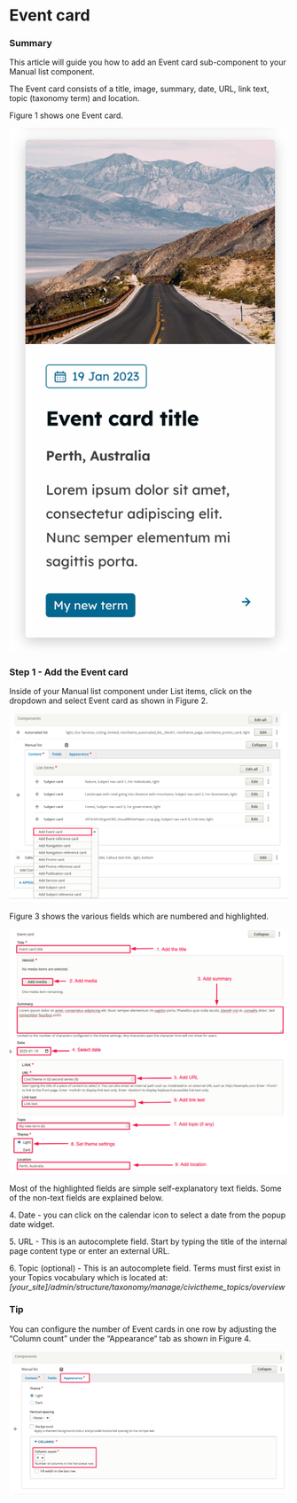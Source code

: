 # Event card

### Summary <a href="#eventcardcomponent-summary" id="eventcardcomponent-summary"></a>

This article will guide you how to add an Event card sub-component to your Manual list component.

The Event card consists of a title, image, summary, date, URL, link text, topic (taxonomy term) and location.

Figure 1 shows one Event card.

![](../../.gitbook/assets/2650308729.png)

### Step 1 - Add the Event card <a href="#eventcardcomponent-step1-addtheeventcard" id="eventcardcomponent-step1-addtheeventcard"></a>

Inside of your Manual list component under List items, click on the dropdown and select Event card as shown in Figure 2.

![](../../.gitbook/assets/2650210496.png)

Figure 3 shows the various fields which are numbered and highlighted.

![](../../.gitbook/assets/2650243193.png)

Most of the highlighted fields are simple self-explanatory text fields. Some of the non-text fields are explained below.

4\. Date - you can click on the calendar icon to select a date from the popup date widget.

5\. URL - This is an autocomplete field. Start by typing the title of the internal page content type or enter an external URL.

6\. Topic (optional) - This is an autocomplete field. Terms must first exist in your Topics vocabulary which is located at: _\[your\_site]/admin/structure/taxonomy/manage/civictheme\_topics/overview_

### Tip <a href="#eventcardcomponent-tip" id="eventcardcomponent-tip"></a>

You can configure the number of Event cards in one row by adjusting the “Column count” under the “Appearance“ tab as shown in Figure 4.

![](../../.gitbook/assets/2650439722.png)
